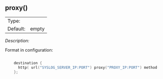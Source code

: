 ---
---
<!-- DISCLAIMER: This file is based on the syslog-ng Open Source Edition documentation https://github.com/balabit/syslog-ng-ose-guides/commit/2f4a52ee61d1ea9ad27cb4f3168b95408fddfdf2 and is used under the terms of The syslog-ng Open Source Edition Documentation License. The file has been modified by Axoflow. -->

## proxy()

|          |       |
| -------- | ----- |
| Type:    |       |
| Default: | empty |

*Description:*

Format in configuration:

```c

    destination {
      http( url("SYSLOG_SERVER_IP:PORT") proxy("PROXY_IP:PORT") method("POST"));
    }; 

```

